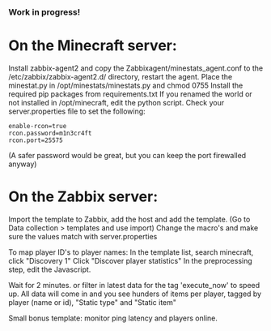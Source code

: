 ### Work in progress!

# On the Minecraft server:
Install zabbix-agent2 and copy the Zabbixagent/minestats_agent.conf to the /etc/zabbix/zabbix-agent2.d/ directory, restart the agent.
Place the minestat.py in /opt/minestats/minestats.py and chmod 0755
Install the required pip packages from requirements.txt
If you renamed the world or not installed in /opt/minecraft, edit the python script.
Check your server.properties file to set the following:

```
enable-rcon=true
rcon.password=m1n3cr4ft
rcon.port=25575
```

(A safer password would be great, but you can keep the port firewalled anyway)

# On the Zabbix server:
Import the template to Zabbix, add the host and add the template.
(Go to Data collection > templates and use import)
Change the macro's and make sure the values match with server.properties

To map player ID's to player names:
In the template list, search minecraft, click "Discovery 1"
Click "Discover player statistics"
In the preprocessing step, edit the Javascript.

Wait for 2 minutes. or filter in latest data for the tag 'execute_now' to speed up.
All data will come in and you see hunders of items per player, tagged by player (name or id), "Static type" and "Static item"

Small bonus template: monitor ping latency and players online.
